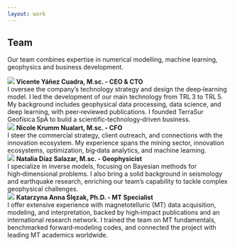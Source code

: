 ```yaml
---
layout: work 
---
```


## Team

Our team combines expertise in numerical modelling, machine learning, geophysics and business development.

<div class="pair">
<img src="{{ site.baseurl }}/assets/img/content/equipo/vicente.png" class="float-left">
<strong>Vicente Yáñez Cuadra, M.sc. - CEO & CTO</strong>
<br>
I oversee the company’s technology strategy and design the deep‑learning model. I led the development of our main technology from TRL 3 to TRL 5. My background includes geophysical data processing, data science, and deep learning, with peer‑reviewed publications. I founded TerraSur Geofísica SpA to build a scientific‑technology‑driven business.
</div>

<div class="pair">
<img src="{{ site.baseurl }}/assets/img/content/equipo/niki.jpeg" class="float-left">
<strong> Nicole Krumm Nualart, M.sc. - CFO</strong>
<br>
I steer the commercial strategy, client outreach, and connections with the innovation ecosystem. My experience spans the mining sector, innovation ecosystems, optimization, big‑data analytics, and machine learning.
</div>

<div class="pair">
<img src="{{ site.baseurl }}/assets/img/content/equipo/natalia.png" class="float-left">
<strong>Natalia Díaz Salazar, M.sc. - Geophysicist</strong>
<br>
I specialize in inverse models, focusing on Bayesian methods for high‑dimensional problems. I also bring a solid background in seismology and earthquake research, enriching our team’s capability to tackle complex geophysical challenges.
</div>

<div class="pair">
<img src="{{ site.baseurl }}/assets/img/content/equipo/katya.jpeg" class="float-left">
<strong>Katarzyna Anna Ślęzak, Ph.D. - MT Specialist</strong>
<br>
I offer extensive experience with magnetotelluric (MT) data acquisition, modeling, and interpretation, backed by high‑impact publications and an international research network. I trained the team on MT fundamentals, benchmarked forward‑modeling codes, and connected the project with leading MT academics worldwide.
</div>


